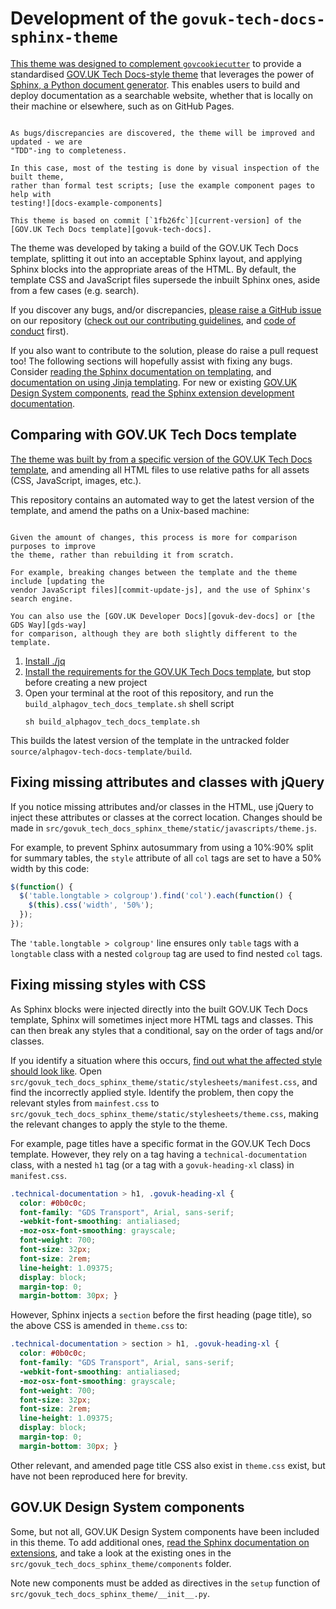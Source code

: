 # Development of the `govuk-tech-docs-sphinx-theme`

[This theme was designed to complement `govcookiecutter`][govcookiecutter] to provide a
standardised [GOV.UK Tech Docs-style theme][govuk-tech-docs] that leverages the power
of [Sphinx, a Python document generator][sphinx]. This enables users to build and
deploy documentation as a searchable website, whether that is locally on their machine
or elsewhere, such as on GitHub Pages.

```{note} This theme is not an exact replica of GOV.UK Tech Docs template!

As bugs/discrepancies are discovered, the theme will be improved and updated - we are
"TDD"-ing to completeness.

In this case, most of the testing is done by visual inspection of the built theme,
rather than formal test scripts; [use the example component pages to help with
testing!][docs-example-components]

This theme is based on commit [`1fb26fc`][current-version] of the
[GOV.UK Tech Docs template][govuk-tech-docs].

```

The theme was developed by taking a build of the GOV.UK Tech Docs template, splitting
it out into an acceptable Sphinx layout, and applying Sphinx blocks into the
appropriate areas of the HTML. By default, the template CSS and JavaScript files
supersede the inbuilt Sphinx ones, aside from a few cases (e.g. search).

If you discover any bugs, and/or discrepancies, [please raise a GitHub issue][issue] on
our repository ([check out our contributing guidelines][contributing], and [code of
conduct][code-of-conduct] first).

If you also want to contribute to the solution, please do raise a pull request too! The
following sections will hopefully assist with fixing any bugs. Consider [reading the
Sphinx documentation on templating][sphinx-templating], and [documentation on using
Jinja templating][jinja]. For new or existing [GOV.UK Design System
components][govuk-design-system], [read the Sphinx extension development
documentation][sphinx-extension].

## Comparing with GOV.UK Tech Docs template

[The theme was built by from a specific version of the GOV.UK Tech Docs
template][current-version], and amending all HTML files to use relative paths for all
assets (CSS, JavaScript, images, etc.).

This repository contains an automated way to get the latest version of the template,
and amend the paths on a Unix-based machine:

```{note} For comparison purposes only

Given the amount of changes, this process is more for comparison purposes to improve
the theme, rather than rebuilding it from scratch.

For example, breaking changes between the template and the theme include [updating the
vendor JavaScript files][commit-update-js], and the use of Sphinx's search engine.

You can also use the [GOV.UK Developer Docs][govuk-dev-docs] or [the GDS Way][gds-way]
for comparison, although they are both slightly different to the template.

```

1. [Install ./jq][jq]
2. [Install the requirements for the GOV.UK Tech Docs template][govuk-tech-docs], but
   stop before creating a new project
3. Open your terminal at the root of this repository, and run the
   `build_alphagov_tech_docs_template.sh` shell script
   ```shell
   sh build_alphagov_tech_docs_template.sh
   ```

This builds the latest version of the template in the untracked folder
`source/alphagov-tech-docs-template/build`.

## Fixing missing attributes and classes with jQuery

If you notice missing attributes and/or classes in the HTML, use jQuery to inject these
attributes or classes at the correct location. Changes should be made in
`src/govuk_tech_docs_sphinx_theme/static/javascripts/theme.js`.

For example, to prevent Sphinx autosummary from using a 10%:90% split for summary
tables, the `style` attribute of all `col` tags are set to have a 50% width by this
code:

```javascript
$(function() {
  $('table.longtable > colgroup').find('col').each(function() {
    $(this).css('width', '50%');
  });
});
```
The `'table.longtable > colgroup'` line ensures only `table` tags with a `longtable`
class with a nested `colgroup` tag are used to find nested `col` tags.

## Fixing missing styles with CSS

As Sphinx blocks were injected directly into the built GOV.UK Tech Docs template,
Sphinx will sometimes inject more HTML tags and classes. This can then break any styles
that a conditional, say on the order of tags and/or classes.

If you identify a situation where this occurs, [find out what the affected style should
look like](#comparing-with-govuk-tech-docs-template). Open
`src/govuk_tech_docs_sphinx_theme/static/stylesheets/manifest.css`, and find the
incorrectly applied style. Identify the problem, then copy the relevant styles from
`mainfest.css` to `src/govuk_tech_docs_sphinx_theme/static/stylesheets/theme.css`,
making the relevant changes to apply the style to the theme.

For example, page titles have a specific format in the GOV.UK Tech Docs template.
However, they rely on a tag having a `technical-documentation` class, with a nested
`h1` tag (or a tag with a `govuk-heading-xl` class) in `manifest.css`.

```css
.technical-documentation > h1, .govuk-heading-xl {
  color: #0b0c0c;
  font-family: "GDS Transport", Arial, sans-serif;
  -webkit-font-smoothing: antialiased;
  -moz-osx-font-smoothing: grayscale;
  font-weight: 700;
  font-size: 32px;
  font-size: 2rem;
  line-height: 1.09375;
  display: block;
  margin-top: 0;
  margin-bottom: 30px; }
```

However, Sphinx injects a `section` before the first heading (page title), so the above
CSS is amended in `theme.css` to:

```css
.technical-documentation > section > h1, .govuk-heading-xl {
  color: #0b0c0c;
  font-family: "GDS Transport", Arial, sans-serif;
  -webkit-font-smoothing: antialiased;
  -moz-osx-font-smoothing: grayscale;
  font-weight: 700;
  font-size: 32px;
  font-size: 2rem;
  line-height: 1.09375;
  display: block;
  margin-top: 0;
  margin-bottom: 30px; }
```

Other relevant, and amended page title CSS also exist in `theme.css` exist, but have
not been reproduced here for brevity.

## GOV.UK Design System components

Some, but not all, GOV.UK Design System components have been included in this theme. To
add additional ones, [read the Sphinx documentation on extensions][sphinx-extension],
and take a look at the existing ones in the
`src/govuk_tech_docs_sphinx_theme/components` folder.

Note new components must be added as directives in the `setup` function of
`src/govuk_tech_docs_sphinx_theme/__init__.py`.

[code-of-conduct]: ./CODE_OF_CONDUCT.md
[commit-update-js]: https://github.com/ukgovdatascience/govuk-tech-docs-sphinx-theme/commit/f78f0d74ba0d82e45a993b4bb40aa1e3d8d34643
[contributing]: ./CONTRIBUTING.md
[current-version]: https://github.com/alphagov/tech-docs-template/tree/1fb26fcf3a8605fe4734fdfbdf9dfc180f1fe3f7
[docs-example-components]: ../example_components/README.md
[gds-way]: https://gds-way.cloudapps.digital/
[govcookiecutter]: https://github.com/ukgovdatascience/govcookiecutter
[govuk-design-system]: https://design-system.service.gov.uk/
[govuk-dev-docs]: https://docs.publishing.service.gov.uk/
[govuk-tech-docs]: https://github.com/alphagov/tech-docs-template
[issue]: https://github.com/ukgovdatascience/govuk-tech-docs-sphinx-theme/issues/new
[jinja]: https://jinja.palletsprojects.com/
[jq]: https://stedolan.github.io/jq/
[sphinx]: https://www.sphinx-doc.org/en/master/
[sphinx-extension]: https://www.sphinx-doc.org/en/master/extdev/index.html
[sphinx-templating]: https://www.sphinx-doc.org/en/master/templating.html
